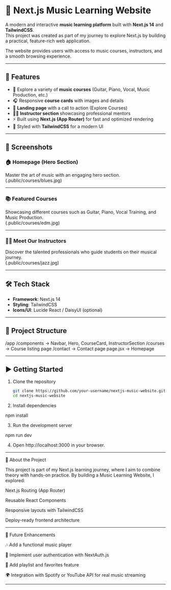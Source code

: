 # 🎵 Next.js Music Learning Website  

A modern and interactive **music learning platform** built with **Next.js 14** and **TailwindCSS**.  
This project was created as part of my journey to explore Next.js by building a practical, feature-rich web application.  

The website provides users with access to music courses, instructors, and a smooth browsing experience.  

---

## 🚀 Features
- 🎸 Explore a variety of **music courses** (Guitar, Piano, Vocal, Music Production, etc.)  
- 🎧 Responsive **course cards** with images and details  
- 🎼 **Landing page** with a call to action (Explore Courses)  
- 👨‍🏫 **Instructor section** showcasing professional mentors  
- ⚡ Built using **Next.js (App Router)** for fast and optimized rendering  
- 🎨 Styled with **TailwindCSS** for a modern UI  

---

## 📸 Screenshots  

### 🏠 Homepage (Hero Section)  
Master the art of music with an engaging hero section.  
(.public/courses/blues.jpg)  

---

### 📚 Featured Courses  
Showcasing different courses such as Guitar, Piano, Vocal Training, and Music Production.  
(.public/courses/edm.jpg)  

---

### 👨‍🏫 Meet Our Instructors  
Discover the talented professionals who guide students on their musical journey.  
(.public/courses/jazz.jpg)  

---

## 🛠️ Tech Stack
- **Framework**: Next.js 14  
- **Styling**: TailwindCSS  
- **Icons/UI**: Lucide React / DaisyUI (optional)  

---

## 📂 Project Structure

/app /components   → Navbar, Hero, CourseCard, InstructorSection /courses      → Course listing page /contact      → Contact page page.jsx      → Homepage

---

## ▶️ Getting Started

1. Clone the repository  
   ```bash
   git clone https://github.com/your-username/nextjs-music-website.git
   cd nextjs-music-website

2. Install dependencies

npm install


3. Run the development server

npm run dev


4. Open http://localhost:3000 in your browser.




---

🌟 About the Project

This project is part of my Next.js learning journey, where I aim to combine theory with hands-on practice.
By building a Music Learning Website, I explored:

Next.js Routing (App Router)

Reusable React Components

Responsive layouts with TailwindCSS

Deploy-ready frontend architecture



---

📌 Future Enhancements

🎶 Add a functional music player

🔐 Implement user authentication with NextAuth.js

📃 Add playlist and favorites feature

🌍 Integration with Spotify or YouTube API for real music streaming



---
